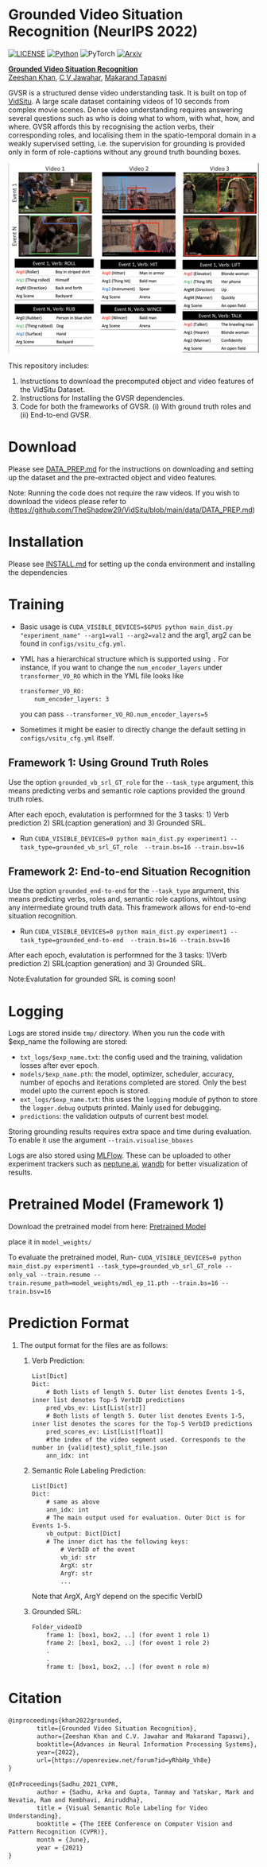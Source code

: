 # Grounded Video Situation Recognition (NeurIPS 2022)

[![LICENSE](https://img.shields.io/badge/license-MIT-green)](https://github.com/zeeshank95/GVSR/blob/master/LICENSE)
[![Python](https://img.shields.io/badge/python-3.6-blue)](https://www.python.org/)
![PyTorch](https://img.shields.io/badge/pytorch-1.5-yellow)
[![Arxiv](https://img.shields.io/badge/Arxiv-2210.10828-purple)](https://arxiv.org/abs/2210.10828)

**[Grounded Video Situation Recognition](https://arxiv.org/abs/2104.00990)**<br>
[Zeeshan Khan](https://zeeshank95.github.io), [C V Jawahar](https://faculty.iiit.ac.in/~jawahar/), [Makarand Tapaswi](https://makarandtapaswi.github.io)

GVSR is a structured dense video understanding task. It is built on top of [VidSitu](https://arxiv.org/abs/2104.00990). A large scale dataset containing videos of 10 seconds from complex movie scenes. Dense video understanding requires answering several questions such as who is doing what to whom, with what, how, and where. GVSR affords this by recognising the action verbs, their corresponding roles, and localising them in the spatio-temporal domain in a weakly supervised setting, i.e. the supervision for grounding is provided only in form of role-captions without any ground truth bounding boxes.

![](./media/teaser_GVSR.jpg)

This repository includes:

1. Instructions to download the precomputed object and video features of the VidSitu Dataset. 
2. Instructions for Installing the GVSR dependencies.
3. Code for both the frameworks of GVSR. (i) With ground truth roles and (ii) End-to-end GVSR.

# Download

Please see [DATA_PREP.md](./data/DATA_PREP.md) for the instructions on downloading and setting up the dataset and the pre-extracted object and video features. 

Note: Running the code does not require the raw videos. If you wish to download the videos please refer to (https://github.com/TheShadow29/VidSitu/blob/main/data/DATA_PREP.md)


# Installation

Please see [INSTALL.md](./INSTALL.md) for setting up the conda environment and installing the dependencies


# Training

- Basic usage is `CUDA_VISIBLE_DEVICES=$GPUS python main_dist.py "experiment_name" --arg1=val1 --arg2=val2` and the arg1, arg2 can be found in `configs/vsitu_cfg.yml`.

- YML has a hierarchical structure which is supported using `.`
    For instance, if you want to change the `num_encoder_layers` under `transformer_VO_RO` which in the YML file looks like
    ```
    transformer_VO_RO:
        num_encoder_layers: 3
    ```
    you can pass `--transformer_VO_RO.num_encoder_layers=5`

- Sometimes it might be easier to directly change the default setting in `configs/vsitu_cfg.yml` itself.

## Framework 1: Using Ground Truth Roles 

Use the option `grounded_vb_srl_GT_role` for the `--task_type` argument, this means predicting verbs and semantic role captions provided the ground truth roles.

After each epoch, evalutation is performned for the 3 tasks: 1) Verb prediction 2) SRL(caption generation) and 3) Grounded SRL. 

- Run `CUDA_VISIBLE_DEVICES=0 python main_dist.py experiment1 --task_type=grounded_vb_srl_GT_role  --train.bs=16 --train.bsv=16`

## Framework 2: End-to-end Situation Recognition

Use the option `grounded_end-to-end` for the `--task_type` argument, this means predicting verbs, roles and, semantic role captions, wihtout using any intermediate ground truth data. This framework allows for end-to-end situation recognition.

- Run `CUDA_VISIBLE_DEVICES=0 python main_dist.py experiment1 --task_type=grounded_end-to-end  --train.bs=16 --train.bsv=16`

After each epoch, evalutation is performned for the 3 tasks: 1)Verb prediction 2) SRL(caption generation) and 3) Grounded SRL.

Note:Evalutation for grounded SRL is coming soon!

# Logging

Logs are stored inside `tmp/` directory. When you run the code with $exp_name the following are stored:
- `txt_logs/$exp_name.txt`: the config used and the training, validation losses after ever epoch.
- `models/$exp_name.pth`: the model, optimizer, scheduler, accuracy, number of epochs and iterations completed are stored. Only the best model upto the current epoch is stored.
- `ext_logs/$exp_name.txt`: this uses the `logging` module of python to store the `logger.debug` outputs printed. Mainly used for debugging.
- `predictions`: the validation outputs of current best model.

Storing grounding results requires extra space and time during evaluation. To enable it use the argument `--train.visualise_bboxes`

Logs are also stored using [MLFlow](https://www.mlflow.org/docs/latest/tracking.html). These can be uploaded to other experiment trackers such as [neptune.ai](https://neptune.ai/), [wandb](https://wandb.ai/site) for better visualization of results.


# Pretrained Model (Framework 1)
Download the pretrained model from here: [Pretrained Model](https://iiitaphyd-my.sharepoint.com/:f:/g/personal/zeeshan_khan_research_iiit_ac_in/EgQ2dJbwo5lBqZcFa8tL9N0Br6UL_ecgYmskGzjJ47r2pA?e=Inga0L)

place it in `model_weights/`

To evaluate the pretrained model, Run- `CUDA_VISIBLE_DEVICES=0 python main_dist.py experiment1 --task_type=grounded_vb_srl_GT_role --only_val --train.resume --train.resume_path=model_weights/mdl_ep_11.pth --train.bs=16 --train.bsv=16`

# Prediction Format 

1. The output format for the files are as follows:

    1. Verb Prediction: 
        ```
        List[Dict]
        Dict:
            # Both lists of length 5. Outer list denotes Events 1-5, inner list denotes Top-5 VerbID predictions
            pred_vbs_ev: List[List[str]]
            # Both lists of length 5. Outer list denotes Events 1-5, inner list denotes the scores for the Top-5 VerbID predictions
            pred_scores_ev: List[List[float]]
            #the index of the video segment used. Corresponds to the number in {valid|test}_split_file.json
            ann_idx: int
        ```

    2. Semantic Role Labeling Prediction:
        ```
        List[Dict]
        Dict:
            # same as above
            ann_idx: int
            # The main output used for evaluation. Outer Dict is for Events 1-5.
            vb_output: Dict[Dict]
            # The inner dict has the following keys:
                # VerbID of the event
                vb_id: str
                ArgX: str
                ArgY: str
                ...
        ```
        Note that ArgX, ArgY depend on the specific VerbID

    3. Grounded SRL:
        ```
        Folder_videoID
            frame 1: [box1, box2, ..] (for event 1 role 1)
            frame 2: [box1, box2, ..] (for event 1 role 2)
            .
            .
            frame t: [box1, box2, ..] (for event n role m)
        ```

# Citation
```
@inproceedings{khan2022grounded,
        title={Grounded Video Situation Recognition},
        author={Zeeshan Khan and C.V. Jawahar and Makarand Tapaswi},
        booktitle={Advances in Neural Information Processing Systems},
        year={2022},
        url={https://openreview.net/forum?id=yRhbHp_Vh8e}
}

@InProceedings{Sadhu_2021_CVPR,
        author = {Sadhu, Arka and Gupta, Tanmay and Yatskar, Mark and Nevatia, Ram and Kembhavi, Aniruddha},
        title = {Visual Semantic Role Labeling for Video Understanding},
        booktitle = {The IEEE Conference on Computer Vision and Pattern Recognition (CVPR)},
        month = {June},
        year = {2021}
}
```
